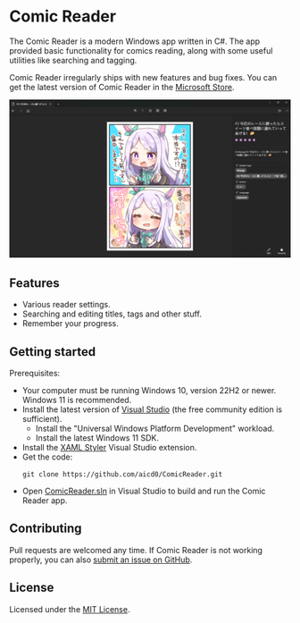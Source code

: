 # Comic Reader
The Comic Reader is a modern Windows app written in C#. The app provided basic functionality for comics reading, along with some useful utilities like searching and tagging.

Comic Reader irregularly ships with new features and bug fixes. You can get the latest version of Comic Reader in the [Microsoft Store](https://www.microsoft.com/store/apps/9NS9FG32DCP5).

![Comic Reader Screenshot](docs/Images/ComicReaderScreenshot.png)

## Features
- Various reader settings.
- Searching and editing titles, tags and other stuff.
- Remember your progress.

## Getting started
Prerequisites:
- Your computer must be running Windows 10, version 22H2 or newer. Windows 11 is recommended.
- Install the latest version of [Visual Studio](https://developer.microsoft.com/en-us/windows/downloads) (the free community edition is sufficient).
  - Install the "Universal Windows Platform Development" workload.
  - Install the latest Windows 11 SDK.
- Install the [XAML Styler](https://marketplace.visualstudio.com/items?itemName=TeamXavalon.XAMLStyler2022) Visual Studio extension.
- Get the code:
    ```
    git clone https://github.com/aicd0/ComicReader.git
    ```
- Open [ComicReader.sln](src/ComicReader.sln) in Visual Studio to build and run the Comic Reader app.

## Contributing
Pull requests are welcomed any time. If Comic Reader is not working properly, you can also [submit an issue on GitHub](https://github.com/aicd0/ComicReader/issues/new/choose).

## License
Licensed under the [MIT License](./LICENSE).
